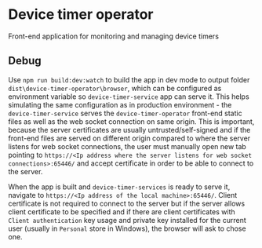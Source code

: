 # Device timer operator
Front-end application for monitoring and managing device timers

## Debug
Use `npm run build:dev:watch` to build the app in dev mode to output folder `dist\device-timer-operator\browser`, which can be configured as environment variable so `device-timer-service` app can serve it. This helps simulating the same configuration as in production environment - the `device-timer-service` serves the `device-timer-operator` front-end static files as well as the web socket connection on same origin. This is important, because the server certificates are usually untrusted/self-signed and if the front-end files are served on different origin compared to where the server listens for web socket connections, the user must manually open new tab pointing to `https://<Ip address where the server listens for web socket connections>:65446/` and accept certificate in order to be able to connect to the server.

When the app is built and `device-timer-services` is ready to serve it, navigate to `https://<Ip address of the local machine>:65446/`. Client certificate is not required to connect to the server but if the server allows client certificate to be specified and if there are client certificates with `Client authentication` key usage and private key installed for the current user (usually in `Personal` store in Windows), the browser will ask to chose one.
